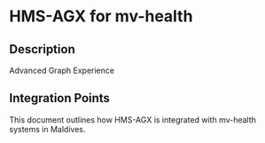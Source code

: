 # HMS-AGX for mv-health

## Description

Advanced Graph Experience

## Integration Points

This document outlines how HMS-AGX is integrated with mv-health systems in Maldives.
